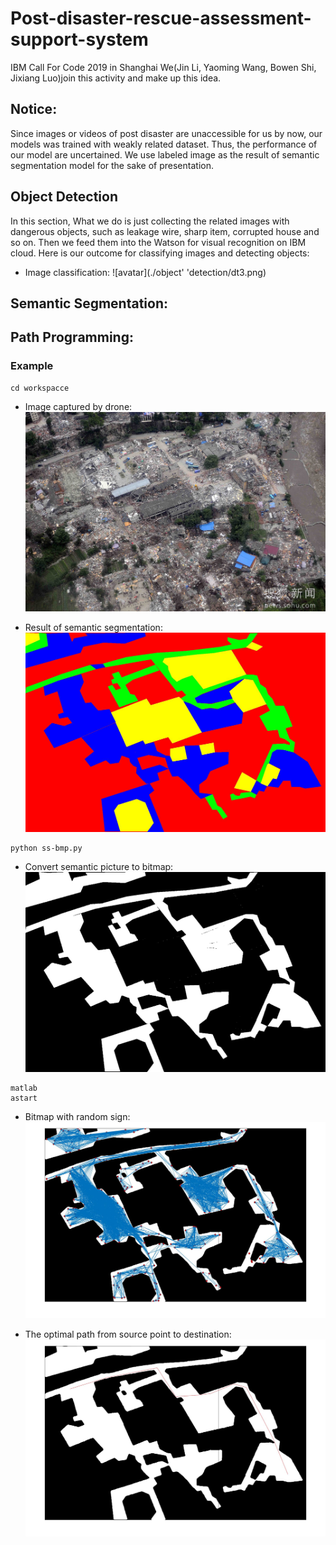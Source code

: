 # Post-disaster-rescue-assessment-support-system
IBM Call For Code 2019 in Shanghai
We(Jin Li, Yaoming Wang, Bowen Shi, Jixiang Luo)join this activity and make up this idea.

## Notice:
Since images or videos of post disaster are unaccessible for us by now, our models was trained with weakly related dataset. Thus, the performance of our model are uncertained. We use labeled image as the result of semantic segmentation model for the sake of presentation.

## Object Detection
In this section, What we do is just collecting the related images with dangerous objects, such as leakage wire, sharp item, corrupted house and so on. Then we feed them into the Watson for visual recognition on IBM cloud. Here is our outcome for classifying images and detecting objects:
* Image classification:
![avatar](./object' 'detection/dt3.png)

## Semantic Segmentation: 

## Path Programming:
### Example
```
cd workspacce
```


* Image captured by drone:
![avatar](./PRM/road.jpg)



* Result of semantic segmentation:
![avatar](./PRM/ss.jpeg)


```
python ss-bmp.py
```


* Convert semantic picture to bitmap:
![avatar](./PRM/ss.bmp)



```
matlab
astart
```


* Bitmap with random sign:
![avatar](./PRM/allpath.jpg)



* The optimal path from source point to destination:
![avatar](./PRM/path.jpg)


